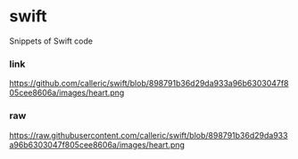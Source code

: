 # swift

Snippets of Swift code


### link

https://github.com/calleric/swift/blob/898791b36d29da933a96b6303047f805cee8606a/images/heart.png


### raw
https://raw.githubusercontent.com/calleric/swift/blob/898791b36d29da933a96b6303047f805cee8606a/images/heart.png



